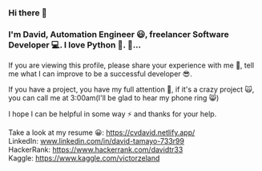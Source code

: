 ### Hi there 👋
### I'm David, Automation Engineer :smiley:, freelancer Software Developer :computer:. I love Python :snake:.  :rocket:...

If you are viewing this profile, please share your experience with me :pray:, tell me what I can improve to be a successful developer :sunglasses:.

If you have a project, you have my full attention :eyes:, if it's a crazy project :scream_cat:, you can call me at 3:00am(I'll be glad to hear my phone ring :smile_cat:)

I hope I can be helpful in some way :zap: and thanks for your help.

Take a look at my resume :grinning:: https://cvdavid.netlify.app/ </br>
LinkedIn: www.linkedin.com/in/david-tamayo-733r99 </br>
HackerRank: https://www.hackerrank.com/davidtr33 </br>
Kaggle: https://www.kaggle.com/victorzeland


